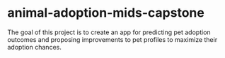 # animal-adoption-mids-capstone

The goal of this project is to create an app for predicting pet adoption outcomes and proposing improvements to pet profiles to maximize their adoption chances.
